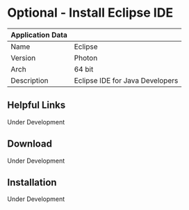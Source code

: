# Optional - Install Eclipse IDE

| Application Data ||
| ---| --- |
| Name        | Eclipse |
| Version     | Photon |
| Arch        | 64 bit |
| Description | Eclipse IDE for Java Developers |

## Helpful Links

Under Development

## Download

Under Development

## Installation

Under Development